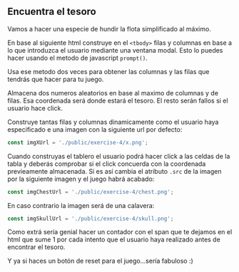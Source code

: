 ## Encuentra el tesoro
Vamos a hacer una especie de hundir la flota simplificado al máximo.

En base al siguiente html construye en el ``<tbody>`` filas y columnas en base a lo que introduzca el usuario 
mediante una ventana modal. Esto lo puedes hacer usando el metodo de javascript ``prompt()``.

Usa ese metodo dos veces para obtener las columnas y las filas que tendrás que hacer para tu juego.

Almacena dos numeros aleatorios en base al maximo de columnas y de filas. Esa coordenada será donde estará el tesoro.
El resto serán fallos si el usuario hace click.

Construye tantas filas y columnas dinamicamente como el usuario haya especificado e una imagen con la siguiente url 
por defecto:

```js
const imgXUrl = './public/exercise-4/x.png';
```

Cuando construyas el tablero el usuario podrá hacer click a las celdas de la tabla y deberás comprobar si el click 
concuerda con la coordenada previeamente almacenada. Si es así cambia el atributo ``.src`` de la imagen por la 
siguiente imagen y el juego habrá acabado:

```js
const imgChestUrl = './public/exercise-4/chest.png';
```

En caso contrario la imagen será de una calavera:

```js
const imgSkullUrl = './public/exercise-4/skull.png';
```

Como extrá sería genial hacer un contador con el span que te dejamos en el html que sume 1 por cada intento que el 
usuario haya realizado antes de encontrar el tesoro.

Y ya si haces un botón de reset para el juego...sería fabuloso :)
